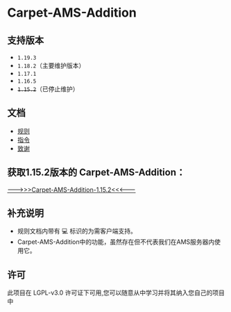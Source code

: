 # Carpet-AMS-Addition

## 支持版本

- `1.19.3`
- `1.18.2`（主要维护版本）
- `1.17.1`
- `1.16.5`
- ~~`1.15.2`~~（已停止维护）

## 文档

- [规则](/readme_folder/rules.md)
- [指令](/readme_folder/commands.md)
- [致谢](/readme_folder/3q.md)

## 获取1.15.2版本的 Carpet-AMS-Addition：

[ --->>>Carpet-AMS-Addition-1.15.2<<<--- ](https://github.com/1024-byteeeee/Carpet-AMS-Addition-1.15.2)

## 补充说明
- 规则文档内带有 💻 标识的为需客户端支持。
- Carpet-AMS-Addition中的功能，虽然存在但不代表我们在AMS服务器内使用它。

## 许可
此项目在 LGPL-v3.0 许可证下可用,您可以随意从中学习并将其纳入您自己的项目中
